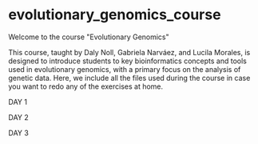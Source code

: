 # evolutionary_genomics_course
Welcome to the course "Evolutionary Genomics"

This course, taught by Daly Noll, Gabriela Narváez, and Lucila Morales, is designed to introduce students to key bioinformatics concepts and tools used in evolutionary genomics, with a primary focus on the analysis of genetic data. Here, we include all the files used during the course in case you want to redo any of the exercises at home.

DAY 1

DAY 2

DAY 3

